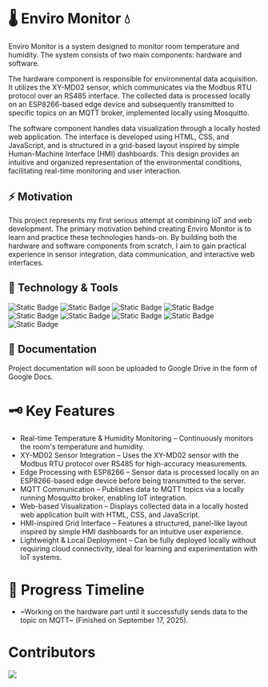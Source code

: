 # 🌡️ Enviro Monitor 💧
Enviro Monitor is a system designed to monitor room temperature and humidity. The system consists of two main components: hardware and software.

The hardware component is responsible for environmental data acquisition. It utilizes the XY-MD02 sensor, which communicates via the Modbus RTU protocol over an RS485 interface. The collected data is processed locally on an ESP8266-based edge device and subsequently transmitted to specific topics on an MQTT broker, implemented locally using Mosquitto.

The software component handles data visualization through a locally hosted web application. The interface is developed using HTML, CSS, and JavaScript, and is structured in a grid-based layout inspired by simple Human-Machine Interface (HMI) dashboards. This design provides an intuitive and organized representation of the environmental conditions, facilitating real-time monitoring and user interaction.

## ⚡ Motivation
This project represents my first serious attempt at combining IoT and web development. The primary motivation behind creating Enviro Monitor is to learn and practice these technologies hands-on. By building both the hardware and software components from scratch, I aim to gain practical experience in sensor integration, data communication, and interactive web interfaces.

## 📃 Technology & Tools
![Static Badge](https://img.shields.io/badge/Espressif-ESP32-orange?style=flat&logo=espressif&logoColor=%23E7352C&labelColor=%23F8F8EF&color=%23E7352C) ![Static Badge](https://img.shields.io/badge/Arduino-Arduino%20IDE-%2300979C?style=flat&logo=arduino&logoColor=%2300979C&labelColor=%23F8F8EF&color=%2300979C) ![Static Badge](https://img.shields.io/badge/Modbus%20RTU-RS485-%2300979C?style=flat&labelColor=%23F8F8EF&color=%23F49500) ![Static Badge](https://img.shields.io/badge/MQTT-%2349014C?style=flat&logo=mqtt&logoColor=%2349014C&labelColor=%23F8F8EF&color=%2349014C) ![Static Badge](https://img.shields.io/badge/Mosquitto-%2349014C?style=flat&logo=eclipsemosquitto&logoColor=%23344364&labelColor=%23F8F8EF&color=%23344364) ![Static Badge](https://img.shields.io/badge/HTML-%23E44D26?style=flat&logo=html5&logoColor=%23E44D26&labelColor=%23F8F8EF&color=%23E44D26) ![Static Badge](https://img.shields.io/badge/CSS-%23E44D26?style=flat&logoColor=%232162AF&color=%232162AF) ![Static Badge](https://img.shields.io/badge/JavaScript-%23E44D26?style=flat&logo=javascript&logoColor=%23F7DF1E&labelColor=%23F8F8EF&color=%23F7DF1E) ![Static Badge](https://img.shields.io/badge/VSCode-%230179CB?style=flat&color=%230179CB)

## 📸 Documentation
Project documentation will soon be uploaded to Google Drive in the form of Google Docs.

# 🗝️ Key Features
- Real-time Temperature & Humidity Monitoring – Continuously monitors the room's temperature and humidity.
- XY-MD02 Sensor Integration – Uses the XY-MD02 sensor with the Modbus RTU protocol over RS485 for high-accuracy measurements.
- Edge Processing with ESP8266 – Sensor data is processed locally on an ESP8266-based edge device before being transmitted to the server.
- MQTT Communication – Publishes data to MQTT topics via a locally running Mosquitto broker, enabling IoT integration.
- Web-based Visualization – Displays collected data in a locally hosted web application built with HTML, CSS, and JavaScript.
- HMI-inspired Grid Interface – Features a structured, panel-like layout inspired by simple HMI dashboards for an intuitive user experience.
- Lightweight & Local Deployment – Can be fully deployed locally without requiring cloud connectivity, ideal for learning and experimentation with IoT systems.

# 📅 Progress Timeline
- ~Working on the hardware part until it successfully sends data to the topic on MQTT~ (Finished on September 17, 2025).

# Contributors
<a href="https://github.com/call-me-ahmaaad/enviro-monitor/graphs/contributors">
  <img src="https://contrib.rocks/image?repo=call-me-ahmaaad/enviro-monitor" />
</a>

